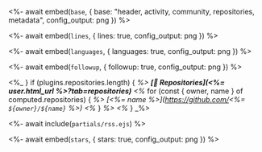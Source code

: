 <%- await embed(`base`, { base: "header, activity, community, repositories, metadata", config_output: png }) %>

<%- await embed(`lines`, { lines: true, config_output: png }) %>

<%- await embed(`languages`, { languages: true, config_output: png }) %>

<%- await embed(`followup`, { followup: true, config_output: png }) %>

<%_ } if (plugins.repositories.length) { _%>
**[📓 Repositories](<%= user.html_url %>?tab=repositories)**
     <%_ for (const { owner, name } of computed.repositories) { _%>
       [<%= name %>](https://github.com/<%= `${owner}/${name}` %>) 
     <%_ } _%>
<%_ } _%>

<%- await include(`partials/rss.ejs`) %>

<%- await embed(`stars`, { stars: true, config_output: png }) %>
